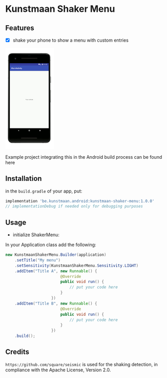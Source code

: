 # Kunstmaan Shaker Menu

## Features
- [x] shake your phone to show a menu with custom entries


<img src="images/gif.gif" width="30%"/>

Example project integrating this in the Android build process can be found here []()

## Installation

in the `build.gradle` of your app, put:

```groovy
implementation 'be.kunstmaan.android:kunstmaan-shaker-menu:1.0.0'
// implementationDebug if needed only for debugging purposes
```

## Usage

- initialize ShakerMenu:

In your Application class add the following:

```java
new KunstmaanShakerMenu.Builder(application)
    .setTitle("My menu")
    .setSensitivity(KunstmaanShakerMenu.Sensitivity.LIGHT)
    .addItem("Title A", new Runnable() {
                        @Override
                        public void run() {
                            // put your code here
                        }
                    })
    .addItem("Title B", new Runnable() {
                        @Override
                        public void run() {
                            // put your code here
                        }
                    })
    .build();
```

## Credits

`https://github.com/square/seismic` is used for the shaking detection, in compliance with the Apache License, Version 2.0.
